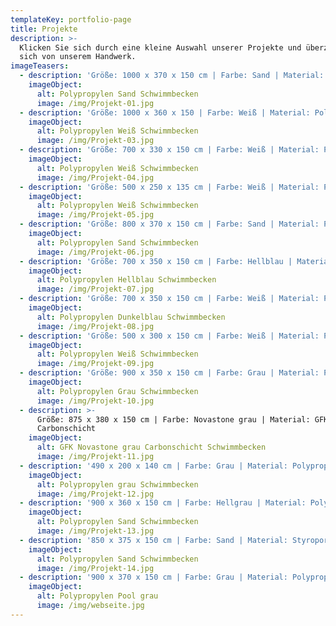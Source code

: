 ```yaml
---
templateKey: portfolio-page
title: Projekte
description: >-
  Klicken Sie sich durch eine kleine Auswahl unserer Projekte und überzeugen Sie
  sich von unserem Handwerk.
imageTeasers:
  - description: 'Größe: 1000 x 370 x 150 cm | Farbe: Sand | Material: Polypropylen '
    imageObject:
      alt: Polypropylen Sand Schwimmbecken
      image: /img/Projekt-01.jpg
  - description: 'Größe: 1000 x 360 x 150 | Farbe: Weiß | Material: Polypropylen'
    imageObject:
      alt: Polypropylen Weiß Schwimmbecken
      image: /img/Projekt-03.jpg
  - description: 'Größe: 700 x 330 x 150 cm | Farbe: Weiß | Material: Polypropylen'
    imageObject:
      alt: Polypropylen Weiß Schwimmbecken
      image: /img/Projekt-04.jpg
  - description: 'Größe: 500 x 250 x 135 cm | Farbe: Weiß | Material: Polypropylen'
    imageObject:
      alt: Polypropylen Weiß Schwimmbecken
      image: /img/Projekt-05.jpg
  - description: 'Größe: 800 x 370 x 150 cm | Farbe: Sand | Material: Polypropylen'
    imageObject:
      alt: Polypropylen Sand Schwimmbecken
      image: /img/Projekt-06.jpg
  - description: 'Größe: 700 x 350 x 150 cm | Farbe: Hellblau | Material: Polypropylen'
    imageObject:
      alt: Polypropylen Hellblau Schwimmbecken
      image: /img/Projekt-07.jpg
  - description: 'Größe: 700 x 350 x 150 cm | Farbe: Weiß | Material: Polypropylen'
    imageObject:
      alt: Polypropylen Dunkelblau Schwimmbecken
      image: /img/Projekt-08.jpg
  - description: 'Größe: 500 x 300 x 150 cm | Farbe: Weiß | Material: Polypropylen'
    imageObject:
      alt: Polypropylen Weiß Schwimmbecken
      image: /img/Projekt-09.jpg
  - description: 'Größe: 900 x 350 x 150 cm | Farbe: Grau | Material: Polypropylen'
    imageObject:
      alt: Polypropylen Grau Schwimmbecken
      image: /img/Projekt-10.jpg
  - description: >-
      Größe: 875 x 380 x 150 cm | Farbe: Novastone grau | Material: GFK mit
      Carbonschicht
    imageObject:
      alt: GFK Novastone grau Carbonschicht Schwimmbecken
      image: /img/Projekt-11.jpg
  - description: '490 x 200 x 140 cm | Farbe: Grau | Material: Polypropylen'
    imageObject:
      alt: Polypropylen grau Schwimmbecken
      image: /img/Projekt-12.jpg
  - description: '900 x 360 x 150 cm | Farbe: Hellgrau | Material: Polypropylen'
    imageObject:
      alt: Polypropylen Sand Schwimmbecken
      image: /img/Projekt-13.jpg
  - description: '850 x 375 x 150 cm | Farbe: Sand | Material: Styroporstein mit Folie'
    imageObject:
      alt: Polypropylen Sand Schwimmbecken
      image: /img/Projekt-14.jpg
  - description: '900 x 370 x 150 cm | Farbe: Grau | Material: Polypropylen'
    imageObject:
      alt: Polypropylen Pool grau
      image: /img/webseite.jpg
---
```



